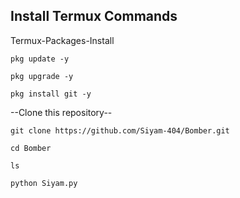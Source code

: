 ## Install Termux Commands

Termux-Packages-Install

```
pkg update -y
```
```
pkg upgrade -y
```
```
pkg install git -y
```


--Clone this repository--

```
git clone https://github.com/Siyam-404/Bomber.git
```
```
cd Bomber
```
```
ls
```

```
python Siyam.py
```
